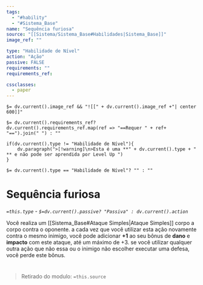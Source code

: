 ```yaml
---
tags:
  - "#hability"
  - "#Sistema_Base"
name: "Sequência furiosa"
source: "[[Sistema/Sistema_Base#Habilidades|Sistema_Base]]"
image_ref: ""

type: "Habilidade de Nível"
action: "Ação"
passive: FALSE
requirements: ""
requirements_ref:  

cssclasses:
  - paper
---
```

`$= dv.current().image_ref && "![[" + dv.current().image_ref +"| center 600]]"`


`$= dv.current().requirements_ref? dv.current().requirements_ref.map(ref => "==Requer " + ref+ "==").join(" ") : ""`

```dataviewjs
if(dv.current().type != "Habilidade de Nível"){
	dv.paragraph(">[!warning]\n>Esta é uma **" + dv.current().type + " ** e não pode ser aprendida por Level Up ")
}
```


`$= dv.current().type == "Habilidade de Nível"? "" : ""`
# Sequência furiosa
*`=this.type` - `$=dv.current().passive? "Passiva" : dv.current().action`*

Você realiza um [[Sistema_Base#Ataque Simples|Ataque Simples]] corpo a corpo contra o oponente. a cada vez que você utilizar esta ação novamente contra o mesmo inimigo, você pode adicionar **+1** ao seu bônus de **dano** e **impacto** com este ataque, até um máximo de +3. se você utilizar qualquer outra ação que não essa ou o inimigo não escolher executar uma defesa, você perde este bônus.


#
> Retirado do modulo: `=this.source`
